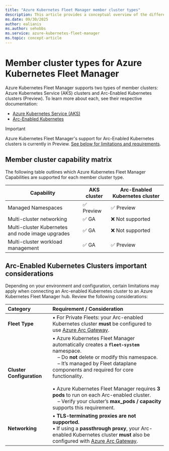 ```yaml
---
title: "Azure Kubernetes Fleet Manager member cluster types"
description: This article provides a conceptual overview of the different types of member clusters supported in Azure Kubernetes Fleet Manager.
ms.date: 09/30/2025
author: ealianis
ms.author: sehobbs
ms.service: azure-kubernetes-fleet-manager
ms.topic: concept-article
---
```

    
# Member cluster types for Azure Kubernetes Fleet Manager

Azure Kubernetes Fleet Manager supports two types of member clusters: Azure Kubernetes Service (AKS) clusters and Arc-Enabled Kubernetes clusters (Preview).
To learn more about each, see their respective documentation:

- [Azure Kubernetes Service (AKS)](https://learn.microsoft.com/azure/aks/)
- [Arc-Enabled Kubernetes](https://learn.microsoft.com/azure/azure-arc/kubernetes/overview)

> [!IMPORTANT]
> Azure Kubernetes Fleet Manager's support for Arc-Enabled Kubernetes clusters is currently in Preview. [See below for limitations and requirements](#arc-enabled-kubernetes-clusters-important-considerations).

## Member cluster capability matrix

The following table outlines which Azure Kubernetes Fleet Manager Capabilities are supported for each member cluster type.

| Capability | AKS cluster | Arc-Enabled Kubernetes cluster |
|-----|----|-----------|
| Managed Namespaces | ✅ Preview  | ✅ Preview  |
| Multi-cluster networking | ✅ GA| ❌ Not supported|
| Multi-cluster Kubernetes and node image upgrades |✅ GA | ❌ Not supported|
| Multi-cluster workload management |✅ GA| ✅ Preview|

## Arc-Enabled Kubernetes Clusters important considerations

Depending on your environment and configuration, certain limitations may apply when connecting an Arc-enabled Kubernetes cluster to an Azure Kubernetes Fleet Manager hub. Review the following considerations:

| **Category** | **Requirement / Consideration** |
|:--------------|:--------------------------------|
| **Fleet Type** | • For Private Fleets: your Arc-enabled Kubernetes cluster **must** be configured to use [Azure Arc Gateway](https://learn.microsoft.com/azure/azure-arc/servers/arc-gateway). |
| **Cluster Configuration** | • Azure Kubernetes Fleet Manager automatically creates a **`fleet-system`** namespace.<br> – Do **not** delete or modify this namespace.<br> – It’s managed by Fleet dataplane components and required for core functionality.<br><br>• Azure Kubernetes Fleet Manager requires **3 pods** to run on each Arc-enabled cluster.<br> – Verify your cluster’s **max_pods / capacity** supports this requirement. |
| **Networking** | • **TLS-terminating proxies are not supported.**<br>• If using a **passthrough proxy**, your Arc-enabled Kubernetes cluster **must** also be configured with [Azure Arc Gateway](https://learn.microsoft.com/azure/azure-arc/servers/arc-gateway). |
